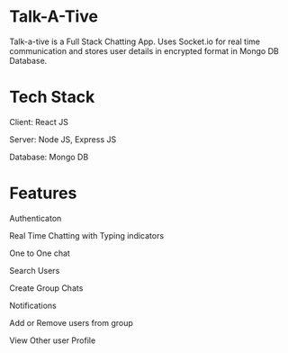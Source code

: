 # Talk-A-Tive
Talk-a-tive is a Full Stack Chatting App. Uses Socket.io for real time communication and stores user details in encrypted format in Mongo DB Database.

# Tech Stack
Client: React JS

Server: Node JS, Express JS

Database: Mongo DB

# Features
Authenticaton
 
Real Time Chatting with Typing indicators

One to One chat

Search Users

Create Group Chats

Notifications

Add or Remove users from group

View Other user Profile
